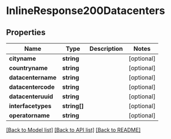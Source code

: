 # InlineResponse200Datacenters

## Properties
Name | Type | Description | Notes
------------ | ------------- | ------------- | -------------
**cityname** | **string** |  | [optional] 
**countryname** | **string** |  | [optional] 
**datacentername** | **string** |  | [optional] 
**datacentercode** | **string** |  | [optional] 
**datacenteruuid** | **string** |  | [optional] 
**interfacetypes** | **string[]** |  | [optional] 
**operatorname** | **string** |  | [optional] 

[[Back to Model list]](../README.md#documentation-for-models) [[Back to API list]](../README.md#documentation-for-api-endpoints) [[Back to README]](../README.md)



